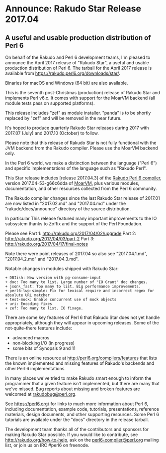 # Announce: Rakudo Star Release 2017.04

## A useful and usable production distribution of Perl 6

On behalf of the Rakudo and Perl 6 development teams, I'm pleased to
announce the April 2017 release of "Rakudo Star", a useful and usable
production distribution of Perl 6. The tarball for the April 2017 release
is available from <https://rakudo.perl6.org/downloads/star/>.

Binaries for macOS and Windows (64 bit) are also available.

This is the seventh post-Christmas (production) release of Rakudo Star and
implements Perl v6.c. It comes with support for the MoarVM backend (all module
tests pass on supported platforms).

This release includes "zef" as module installer.  "panda" is to be shortly
replaced by "zef" and will be removed in the near future.

It's hoped to produce quarterly Rakudo Star releases during 2017 with 2017.07
(July) and 2017.10 (October) to follow.

Please note that this release of Rakudo Star is not fully functional with the
JVM backend from the Rakudo compiler. Please use the MoarVM backend only.

In the Perl 6 world, we make a distinction between the language ("Perl 6") and
specific implementations of the language such as "Rakudo Perl".

This Star release includes [release 2017.04.3] of the [Rakudo Perl 6 compiler],
version 2017.04-53-g66c6dda of [MoarVM], plus various modules, documentation,
and other resources collected from the Perl 6 community.

[release 2017.04]: https://raw.githubusercontent.com/rakudo/rakudo/2017.04/docs/announce/2017.04.md
[Rakudo Perl 6 compiler]: http://github.com/rakudo/rakudo
[MoarVM]: http://moarvm.org/

The Rakudo compiler changes since the last Rakudo Star release of 2017.01 are
now listed in "2017.02.md" and "2017.04.md" under the "rakudo/docs/announce"
directory of the source distribution.

In particular This release featured many important improvements to the IO
subsystem thanks to Zoffix and the support of the Perl Foundation.

Please see 
Part 1: http://rakudo.org/2017/04/02/upgrade
Part 2: http://rakudo.org/2017/04/03/part-2
Part 3: http://rakudo.org/2017/04/17/final-notes

Note there were point releases of 2017.04 so also see "2017.04.1.md",
"2017.04.2.md" and "2017.04.3.md".

Notable changes in modules shipped with Rakudo Star:

    + DBIish: New version with pg-consume-input
    + doc: Too many to list. Large number of "IO Grant" doc changes.
    + json\_fast: Too many to list. Big performance improvements.
    + perl6-lwp-simple: Fix for lexical require and incorrect regex for absolute URL matcher
    + test-mock: Enable concurrent use of mock objects
    + uri: Encoding fixes
    + zef: Too many to list. IO fixage. 

There are some key features of Perl 6 that Rakudo Star does not yet
handle appropriately, although they will appear in upcoming releases.
Some of the not-quite-there features include:

  * advanced macros
  * non-blocking I/O (in progress)
  * some bits of Synopsis 9 and 11

There is an online resource at <http://perl6.org/compilers/features>
that lists the known implemented and missing features of Rakudo's
backends and other Perl 6 implementations.

In many places we've tried to make Rakudo smart enough to inform the
programmer that a given feature isn't implemented, but there are many
that we've missed. Bug reports about missing and broken features are
welcomed at <rakudobug@perl.org>.

See <https://perl6.org/> for links to much more information about
Perl 6, including documentation, example code, tutorials, presentations,
reference materials, design documents, and other supporting resources.
Some Perl 6 tutorials are available under the "docs" directory in
the release tarball.

The development team thanks all of the contributors and sponsors for
making Rakudo Star possible. If you would like to contribute, see
<http://rakudo.org/how-to-help>, ask on the <perl6-compiler@perl.org>
mailing list, or join us on IRC \#perl6 on freenode.
